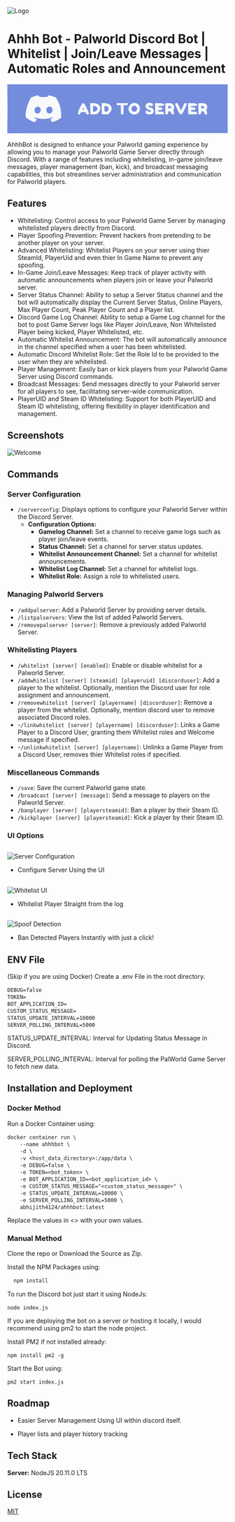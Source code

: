 
![Logo](https://i.ibb.co/6gSFd5t/20240211-161451.png)


# Ahhh Bot - Palworld Discord Bot | Whitelist | Join/Leave Messages | Automatic Roles and Announcement
[![AddBotToServer](https://raw.githubusercontent.com/Abhijith4124/SomeSvgImages/main/discord_add_to_server.svg?sanitized=true)](https://discord.com/api/oauth2/authorize?client_id=1205567259985190986&permissions=274877908992&scope=bot)

AhhhBot is designed to enhance your Palworld gaming experience by allowing you to manage your Palworld Game Server directly through Discord. With a range of features including whitelisting, in-game join/leave messages, player management (ban, kick), and broadcast messaging capabilities, this bot streamlines server administration and communication for Palworld players.


## Features

- Whitelisting: Control access to your Palworld Game Server by managing whitelisted players directly from Discord.
- Player Spoofing Prevention: Prevent hackers from pretending to be another player on your server.
- Advanced Whitelisting: Whitelist Players on your server using thier SteamId, PlayerUid and even thier In Game Name to prevent any spoofing.
- In-Game Join/Leave Messages: Keep track of player activity with automatic announcements when players join or leave your Palworld server.
- Server Status Channel: Ability to setup a Server Status channel and the bot will automatically display the Current Server Status, Online Players, Max Player Count, Peak Player Count and a Player list.
- Discord Game Log Channel: Ability to setup a Game Log channel for the bot to post Game Server logs like Player Join/Leave, Non Whitelisted Player being kicked, Player Whitelisted, etc.
- Automatic Whitelist Announcement: The bot will automatically announce in the channel specified when a user has been whitelisted.
- Automatic Discord Whitelist Role: Set the Role Id to be provided to the user when they are whitelisted.
- Player Management: Easily ban or kick players from your Palworld Game Server using Discord commands.
- Broadcast Messages: Send messages directly to your Palworld server for all players to see, facilitating server-wide communication.
- PlayerUID and Steam ID Whitelisting: Support for both PlayerUID and Steam ID whitelisting, offering flexibility in player identification and management.

## Screenshots
![Welcome](https://i.ibb.co/1Jbnd3L/welcome.png)
## Commands

### Server Configuration
- `/serverconfig`: Displays options to configure your Palworld Server within the Discord Server.
  - **Configuration Options:**
    - **Gamelog Channel:** Set a channel to receive game logs such as player join/leave events.
    - **Status Channel:** Set a channel for server status updates.
    - **Whitelist Announcement Channel:** Set a channel for whitelist announcements.
    - **Whitelist Log Channel:** Set a channel for whitelist logs.
    - **Whitelist Role:** Assign a role to whitelisted users.

### Managing Palworld Servers
- `/addpalserver`: Add a Palworld Server by providing server details.
- `/listpalservers`: View the list of added Palworld Servers.
- `/removepalserver [server]`: Remove a previously added Palworld Server.

### Whitelisting Players
- `/whitelist [server] [enabled]`: Enable or disable whitelist for a Palworld Server.
- `/addwhitelist [server] [steamid] [playeruid] [discorduser]`: Add a player to the whitelist. Optionally, mention the Discord user for role assignment and announcement.
- `/removewhitelist [server] [playername] [discorduser]`: Remove a player from the whitelist. Optionally, mention discord user to remove associated Discord roles.
- -`/linkwhitelist [server] [playername] [discorduser]`: Links a Game Player to a Discord User, granting them Whitelist roles and Welcome message if specified.
- -`/unlinkwhitelist [server] [playername]`: Unlinks a Game Player from a Discord User, removes thier Whitelist roles if specified.

### Miscellaneous Commands
- `/save`: Save the current Palworld game state.
- `/broadcast [server] [message]`: Send a message to players on the Palworld Server.
- `/banplayer [server] [playersteamid]`: Ban a player by their Steam ID.
- `/kickplayer [server] [playersteamid]`: Kick a player by their Steam ID.

### UI Options
##
![Server Configuration](https://i.ibb.co/Jt3RJt5/server-config.png)
- Configure Server Using the UI

##
![Whitelist UI](https://i.ibb.co/qJcksh8/whitelist.png)
- Whitelist Player Straight from the log

##
![Spoof Detection](https://i.ibb.co/V2PRVSC/spoof-prevention.pngg)
- Ban Detected Players Instantly with just a click!


## ENV File
(Skip if you are using Docker)
Create a .env File in the root directory.

```
DEBUG=false
TOKEN=
BOT_APPLICATION_ID=
CUSTOM_STATUS_MESSAGE=
STATUS_UPDATE_INTERVAL=10000
SERVER_POLLING_INTERVAL=5000
```
STATUS_UPDATE_INTERVAL: Interval for Updating Status Message in Discord.

SERVER_POLLING_INTERVAL: Interval for polling the PalWorld Game Server to fetch new data.


## Installation and Deployment

### Docker Method
Run a Docker Container using:

```
docker container run \
    --name ahhhbot \
    -d \
    -v <host_data_directory>:/app/data \
    -e DEBUG=false \
    -e TOKEN=<bot_token> \
    -e BOT_APPLICATION_ID=<bot_application_id> \
    -e CUSTOM_STATUS_MESSAGE="<custom_status_message>" \
    -e STATUS_UPDATE_INTERVAL=10000 \
    -e SERVER_POLLING_INTERVAL=5000 \
    abhijith4124/ahhhbot:latest

```
Replace the values in <> with your own values.

### Manual Method

Clone the repo or Download the Source as Zip.

Install the NPM Packages using:

```bash
  npm install
```

To run the Discord bot just start it using NodeJs:
```
node index.js
```

If you are deploying the bot on a server or hosting it locally, I would recommend using pm2 to start the node project.

Install PM2 if not installed already:
```
npm install pm2 -g
```

Start the Bot using:
```
pm2 start index.js
```

## Roadmap

- Easier Server Management Using UI within discord itself.

- Player lists and player history tracking


## Tech Stack

**Server:** NodeJS 20.11.0 LTS


## License

[MIT](https://choosealicense.com/licenses/mit/)

